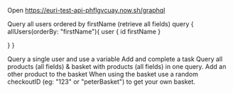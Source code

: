 Open https://euri-test-api-phflgvcuay.now.sh/graphql

Query all users ordered by firstName (retrieve all fields)
query {
  allUsers(orderBy: "firstName"){
    user {
      id
      firstName
    }
    
  }
}

Query a single user and use a variable
Add and complete a task
Query all products (all fields) & basket with products (all fields) in one query.
Add an other product to the basket
When using the basket use a random checkoutID (eg: "123" or "peterBasket") to get your own basket.

